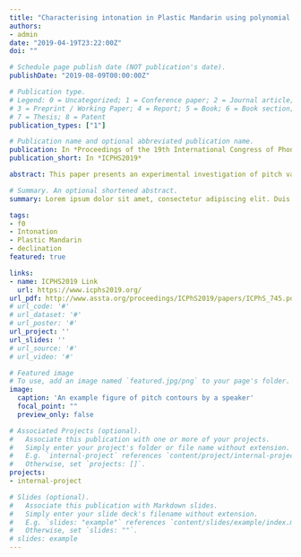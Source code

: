 ```yaml
---
title: "Characterising intonation in Plastic Mandarin using polynomial modelling"
authors:
- admin
date: "2019-04-19T23:22:00Z"
doi: ""

# Schedule page publish date (NOT publication's date).
publishDate: "2019-08-09T00:00:00Z"

# Publication type.
# Legend: 0 = Uncategorized; 1 = Conference paper; 2 = Journal article;
# 3 = Preprint / Working Paper; 4 = Report; 5 = Book; 6 = Book section;
# 7 = Thesis; 8 = Patent
publication_types: ["1"]

# Publication name and optional abbreviated publication name.
publication: In *Proceedings of the 19th International Congress of Phonetic Sciences*
publication_short: In *ICPHS2019*

abstract: This paper presents an experimental investigation of pitch variations of tone sequences under different contexts in Plastic Mandarin, a newly-formed contact-induced regional Mandarin variety. Instead of describing f<sub>0</sub> variations of a single tone-bearing unit, the f<sub>0</sub> contours of trisyllabic phrases varying in tonal composition, utterance position, and focus condition were examined by building orthogonal polynomial models on production data elicited from connected semi-spontaneous natural speech. The coefficients of the models that capture the shape of f<sub>0</sub> contours were subjected to further linear mixed effects analysis. This study reveals the synergistic effects of tone interactions, focus, and declination, exerted on the f<sub>0</sub> of the whole phrase in an integrated manner. The findings enhance our knowledge of a prevalent yet scarcely studied Mandarin variety and contribute to the on-going research into the dynamic realisation of tone and intonation in connected speech.

# Summary. An optional shortened abstract.
summary: Lorem ipsum dolor sit amet, consectetur adipiscing elit. Duis posuere tellus ac convallis placerat. Proin tincidunt magna sed ex sollicitudin condimentum.

tags:
- f0
- Intonation
- Plastic Mandarin
- declination
featured: true

links:
- name: ICPHS2019 Link
  url: https://www.icphs2019.org/
url_pdf: http://www.assta.org/proceedings/ICPhS2019/papers/ICPhS_745.pdf
# url_code: '#'
# url_dataset: '#'
# url_poster: '#'
url_project: ''
url_slides: ''
# url_source: '#'
# url_video: '#'

# Featured image
# To use, add an image named `featured.jpg/png` to your page's folder. 
image:
  caption: 'An example figure of pitch contours by a speaker'
  focal_point: ""
  preview_only: false

# Associated Projects (optional).
#   Associate this publication with one or more of your projects.
#   Simply enter your project's folder or file name without extension.
#   E.g. `internal-project` references `content/project/internal-project/index.md`.
#   Otherwise, set `projects: []`.
projects:
- internal-project

# Slides (optional).
#   Associate this publication with Markdown slides.
#   Simply enter your slide deck's filename without extension.
#   E.g. `slides: "example"` references `content/slides/example/index.md`.
#   Otherwise, set `slides: ""`.
# slides: example
---
```


